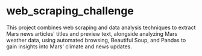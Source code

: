 # web_scraping_challenge
This project combines web scraping and data analysis techniques to extract Mars news articles' titles and preview text, alongside analyzing Mars weather data, using automated browsing, Beautiful Soup, and Pandas to gain insights into Mars' climate and news updates.
